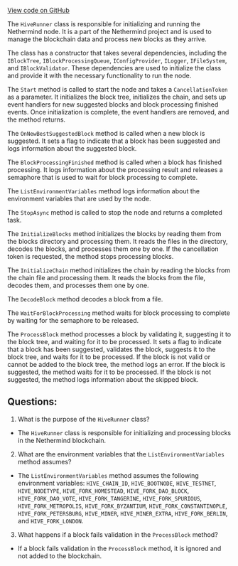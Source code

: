 [View code on GitHub](https://github.com/NethermindEth/nethermind/src/Nethermind/Nethermind.Hive/HiveRunner.cs)

The `HiveRunner` class is responsible for initializing and running the Nethermind node. It is a part of the Nethermind project and is used to manage the blockchain data and process new blocks as they arrive.

The class has a constructor that takes several dependencies, including the `IBlockTree`, `IBlockProcessingQueue`, `IConfigProvider`, `ILogger`, `IFileSystem`, and `IBlockValidator`. These dependencies are used to initialize the class and provide it with the necessary functionality to run the node.

The `Start` method is called to start the node and takes a `CancellationToken` as a parameter. It initializes the block tree, initializes the chain, and sets up event handlers for new suggested blocks and block processing finished events. Once initialization is complete, the event handlers are removed, and the method returns.

The `OnNewBestSuggestedBlock` method is called when a new block is suggested. It sets a flag to indicate that a block has been suggested and logs information about the suggested block.

The `BlockProcessingFinished` method is called when a block has finished processing. It logs information about the processing result and releases a semaphore that is used to wait for block processing to complete.

The `ListEnvironmentVariables` method logs information about the environment variables that are used by the node.

The `StopAsync` method is called to stop the node and returns a completed task.

The `InitializeBlocks` method initializes the blocks by reading them from the blocks directory and processing them. It reads the files in the directory, decodes the blocks, and processes them one by one. If the cancellation token is requested, the method stops processing blocks.

The `InitializeChain` method initializes the chain by reading the blocks from the chain file and processing them. It reads the blocks from the file, decodes them, and processes them one by one.

The `DecodeBlock` method decodes a block from a file.

The `WaitForBlockProcessing` method waits for block processing to complete by waiting for the semaphore to be released.

The `ProcessBlock` method processes a block by validating it, suggesting it to the block tree, and waiting for it to be processed. It sets a flag to indicate that a block has been suggested, validates the block, suggests it to the block tree, and waits for it to be processed. If the block is not valid or cannot be added to the block tree, the method logs an error. If the block is suggested, the method waits for it to be processed. If the block is not suggested, the method logs information about the skipped block.
## Questions: 
 1. What is the purpose of the `HiveRunner` class?
- The `HiveRunner` class is responsible for initializing and processing blocks in the Nethermind blockchain.

2. What are the environment variables that the `ListEnvironmentVariables` method assumes?
- The `ListEnvironmentVariables` method assumes the following environment variables: `HIVE_CHAIN_ID`, `HIVE_BOOTNODE`, `HIVE_TESTNET`, `HIVE_NODETYPE`, `HIVE_FORK_HOMESTEAD`, `HIVE_FORK_DAO_BLOCK`, `HIVE_FORK_DAO_VOTE`, `HIVE_FORK_TANGERINE`, `HIVE_FORK_SPURIOUS`, `HIVE_FORK_METROPOLIS`, `HIVE_FORK_BYZANTIUM`, `HIVE_FORK_CONSTANTINOPLE`, `HIVE_FORK_PETERSBURG`, `HIVE_MINER`, `HIVE_MINER_EXTRA`, `HIVE_FORK_BERLIN`, and `HIVE_FORK_LONDON`.

3. What happens if a block fails validation in the `ProcessBlock` method?
- If a block fails validation in the `ProcessBlock` method, it is ignored and not added to the blockchain.